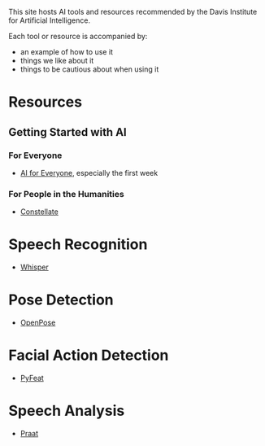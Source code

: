 This site hosts AI tools and resources recommended by the Davis Institute for Artificial Intelligence.

Each tool or resource is accompanied by:
* an example of how to use it
* things we like about it
* things to be cautious about when using it

# Resources

## Getting Started with AI

### For Everyone

* [AI for Everyone](https://www.coursera.org/learn/ai-for-everyone), especially the first week

### For People in the Humanities

* [Constellate](https://constellate.org/)

# Speech Recognition

* [Whisper](https://github.com/davisinstai/ai-resources/blob/2ae081cdc9c40d55e17a0d79db8d23c0c23f9061/docs/notebooks/FiveMinutesWithAI_Whisper.ipynb)

# Pose Detection

* [OpenPose](https://github.com/davisinstai/ai-resources/blob/cf0ca7c3be7be5e6f2614dd67cd86fafc452b89f/docs/notebooks/FiveMinutesWithAI-OpenPose.ipynb)

# Facial Action Detection

* [PyFeat](https://github.com/davisinstai/ai-resources/blob/2ae081cdc9c40d55e17a0d79db8d23c0c23f9061/docs/notebooks/FiveMinutesWithAI-Pyfeat.ipynb)

# Speech Analysis

* [Praat](https://github.com/davisinstai/ai-resources/blob/2ae081cdc9c40d55e17a0d79db8d23c0c23f9061/docs/notebooks/FiveMinuteswithAI-Praat.ipynb)
